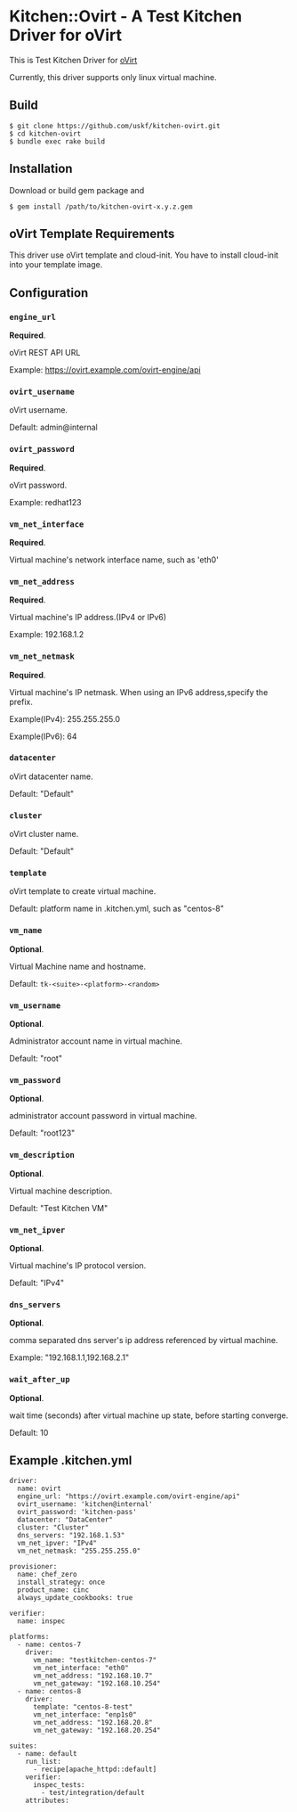 # Kitchen::Ovirt - A Test Kitchen Driver for oVirt

This is Test Kitchen Driver for [oVirt](https://ovirt.org)

Currently, this driver supports only linux virtual machine.

## Build

    $ git clone https://github.com/uskf/kitchen-ovirt.git
    $ cd kitchen-ovirt
    $ bundle exec rake build

## Installation

Download or build gem package and

    $ gem install /path/to/kitchen-ovirt-x.y.z.gem

## oVirt Template Requirements
This driver use oVirt template and cloud-init.
You have to install cloud-init into your template image.

## Configuration

### `engine_url`
**Required**.

oVirt REST API URL

Example: https://ovirt.example.com/ovirt-engine/api

### `ovirt_username`

oVirt username.

Default: admin@internal

### `ovirt_password`
**Required**.

oVirt password.

Example: redhat123

### `vm_net_interface`
**Required**.

Virtual machine's network interface name, such as 'eth0'

### `vm_net_address`
**Required**.

Virtual machine's IP address.(IPv4 or IPv6)

Example: 192.168.1.2

### `vm_net_netmask`
**Required**.

Virtual machine's IP netmask. When using an IPv6 address,specify the prefix.

Example(IPv4): 255.255.255.0

Example(IPv6): 64

### `datacenter`
oVirt datacenter name.

Default: "Default"

### `cluster`
oVirt cluster name. 

Default: "Default"

### `template`
oVirt template to create virtual machine.

Default: platform name in .kitchen.yml, such as "centos-8"

### `vm_name`
**Optional**.

 Virtual Machine name and hostname.

Default: `tk-<suite>-<platform>-<random>`

### `vm_username`
**Optional**.

Administrator account name in virtual machine.

Default: "root"

### `vm_password`
**Optional**.

administrator account password in virtual machine.

Default: "root123"

### `vm_description`
**Optional**.

Virtual machine description.

Default: "Test Kitchen VM"

### `vm_net_ipver`
**Optional**.

Virtual machine's IP protocol version.

Default: "IPv4"

### `dns_servers`
**Optional**.

comma separated dns server's ip address referenced by virtual machine.

Example: "192.168.1.1,192.168.2.1"

### `wait_after_up`
**Optional**.

wait time (seconds) after virtual machine up state, before starting converge.

Default: 10

## Example .kitchen.yml

```
driver:
  name: ovirt
  engine_url: "https://ovirt.example.com/ovirt-engine/api"
  ovirt_username: 'kitchen@internal'
  ovirt_password: 'kitchen-pass'
  datacenter: "DataCenter"
  cluster: "Cluster"
  dns_servers: "192.168.1.53"
  vm_net_ipver: "IPv4"
  vm_net_netmask: "255.255.255.0"

provisioner:
  name: chef_zero
  install_strategy: once
  product_name: cinc
  always_update_cookbooks: true

verifier:
  name: inspec

platforms:
  - name: centos-7
    driver:
      vm_name: "testkitchen-centos-7"
      vm_net_interface: "eth0"
      vm_net_address: "192.168.10.7"
      vm_net_gateway: "192.168.10.254"
  - name: centos-8
    driver:
      template: "centos-8-test"
      vm_net_interface: "enp1s0"
      vm_net_address: "192.168.20.8"
      vm_net_gateway: "192.168.20.254"

suites:
  - name: default
    run_list:
      - recipe[apache_httpd::default]
    verifier:
      inspec_tests:
        - test/integration/default
    attributes:
```
